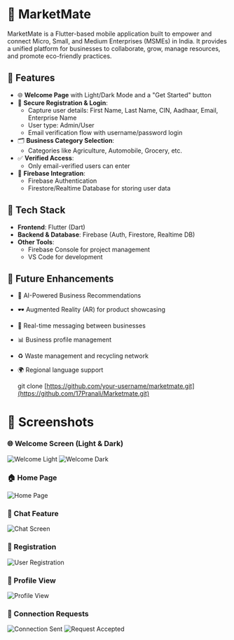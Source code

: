 # 🚀 MarketMate

MarketMate is a Flutter-based mobile application built to empower and connect Micro, Small, and Medium Enterprises (MSMEs) in India. It provides a unified platform for businesses to collaborate, grow, manage resources, and promote eco-friendly practices.

## 📱 Features

- 🌐 **Welcome Page** with Light/Dark Mode and a "Get Started" button
- 🔐 **Secure Registration & Login**:
  - Capture user details: First Name, Last Name, CIN, Aadhaar, Email, Enterprise Name
  - User type: Admin/User
  - Email verification flow with username/password login
- 🗂️ **Business Category Selection**:
  - Categories like Agriculture, Automobile, Grocery, etc.
- ✅ **Verified Access**:
  - Only email-verified users can enter
- 💾 **Firebase Integration**:
  - Firebase Authentication
  - Firestore/Realtime Database for storing user data

## 🔧 Tech Stack

- **Frontend**: Flutter (Dart)
- **Backend & Database**: Firebase (Auth, Firestore, Realtime DB)
- **Other Tools**:
  - Firebase Console for project management
  -  VS Code for development

## 🌟 Future Enhancements

- 🧠 AI-Powered Business Recommendations
- 🕶️ Augmented Reality (AR) for product showcasing
- 💬 Real-time messaging between businesses
- 📊 Business profile management
- ♻️ Waste management and recycling network
- 🌍 Regional language support

   git clone [https://github.com/your-username/marketmate.git](https://github.com/17Pranali/Marketmate.git)


# 📱 Screenshots

### 🌐 Welcome Screen (Light & Dark)
![Welcome Light](images/welcome_light.jpg)
![Welcome Dark](images/welcome_dark.jpg)

### 🏠 Home Page
![Home Page](images/home_page.jpg)

### 💬 Chat Feature
![Chat Screen](images/chat_screen.jpg)

### 🔐 Registration
![User Registration](images/user_registration.jpg)

### 👥 Profile View
![Profile View](images/profile_view.jpg)

### 🔗 Connection Requests
![Connection Sent](images/request_sent.jpg)
![Request Accepted](images/request_accepted.jpg)

